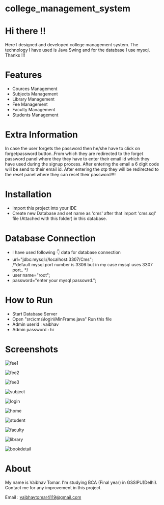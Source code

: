 # college_management_system
# Hi there !!
Here I designed and developed college management system. The technology I have used is Java Swing and for the database I use mysql.
Thanks !!!
# Features
 - Cources Management
 - Subjects Management
 - Library Management
 - Fee Management
 - Faculty Management
 - Students Management
 # Extra Information
   In case the user forgets the password then he/she have to click on forgetpassword button..From which they are redirected to the forget password 
   panel where they they have to enter their  email id which they have used during the signup process. After entering the email a 6 digit code will 
   be send to their email id. After entering the otp they will be redirected to the reset panel where they can reset their password!!!!
 # Installation
 - Import this project into your IDE
 - Create new Database and set name as 'cms' after that import 'cms.sql' file (Attached with this folder) in this database.
 # Database Connection
 - I have used following 👇 data for database connection
 - url="jdbc:mysql://localhost:3307/Cms";  
     /*default mysql port number is 3306 but in my case mysql uses 3307 port..  */
 - user name="root";
 - password="enter your mysql passowrd."; 
 # How to Run
 - Start Database Server
 - Open "src\cms\login\MinFrame.java" Run this file
 - Admin userid : vaibhav
 -  Admin password : hi
 # Screenshots
![fee1](https://user-images.githubusercontent.com/75529748/120201791-72d39b80-c243-11eb-833e-4f920dd11e54.JPG)

![fee2](https://user-images.githubusercontent.com/75529748/120201797-7535f580-c243-11eb-80e5-3938870e8387.JPG)

![fee3](https://user-images.githubusercontent.com/75529748/120201803-75ce8c00-c243-11eb-9d89-d739a9d642e6.JPG)

![subject](https://user-images.githubusercontent.com/75529748/120201809-76ffb900-c243-11eb-8765-5db2226ff563.JPG)

![login](https://user-images.githubusercontent.com/75529748/120201812-77984f80-c243-11eb-8b40-68c584ce0f87.JPG)

![home](https://user-images.githubusercontent.com/75529748/120201817-7830e600-c243-11eb-8ce6-9eb63f125fa1.JPG)

![student](https://user-images.githubusercontent.com/75529748/120201819-7830e600-c243-11eb-8ce8-e44134f8055d.JPG)

![faculty](https://user-images.githubusercontent.com/75529748/120201822-79faa980-c243-11eb-80c1-432f7043d55e.JPG)

![library](https://user-images.githubusercontent.com/75529748/120201824-7a934000-c243-11eb-8d46-4aeeb542c1ba.JPG)

![bookdetail](https://user-images.githubusercontent.com/75529748/120202059-c0e89f00-c243-11eb-8162-45bd698e3789.JPG)

# About
 My name is Vaibhav Tomar. I'm studying BCA (Final year) in GSSIPU(Delhi). Contact me for any improvement in this project.

Email : vaibhavtomar4119@gmail.com

